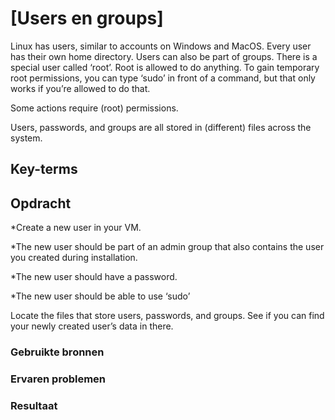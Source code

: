 # [Users en groups]
Linux has users, similar to accounts on Windows and MacOS. Every user has their own home directory. Users can also be part of groups.
There is a special user called ‘root’. Root is allowed to do anything.
To gain temporary root permissions, you can type ‘sudo’ in front of a command, but that only works if you’re allowed to do that.

Some actions require (root) permissions.

Users, passwords, and groups are all stored in  (different) files across the system.

## Key-terms


## Opdracht
*Create a new user in your VM. 

*The new user should be part of an admin group that also contains the user you created during installation.

*The new user should have a password.

*The new user should be able to use ‘sudo’

Locate the files that store users, passwords, and groups. See if you can find your newly created user’s data in there.

### Gebruikte bronnen


### Ervaren problemen


### Resultaat
